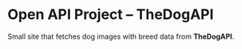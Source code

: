 # Open API Project – TheDogAPI

Small site that fetches dog images with breed data from **TheDogAPI**.


